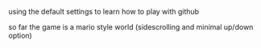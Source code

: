using the default settings to learn how to play with github


so far the game is a mario style world (sidescrolling and minimal up/down option)
